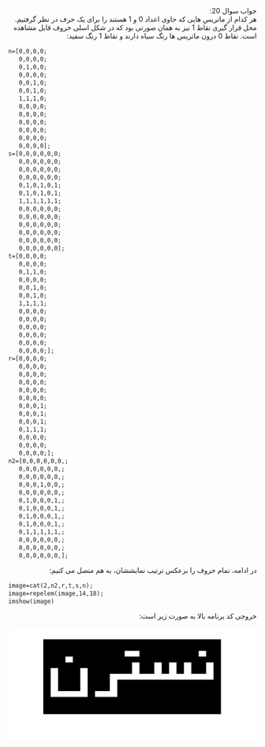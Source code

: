 <div dir="rtl">
جواب سوال 20:
</div>

<div dir="rtl">
هر کدام از ماتریس هایی که حاوی اعداد 0 و 1 هستند را برای یک حرف در نظر گرفتیم. محل قرار گیری نقاط 1 نیز به همان صورتی بود که در شکل اسلی حروف قابل مشاهده است. نقاط 0 درون ماتریس ها رنگ سیاه دارند و نقاط 1 رنگ سفید:
</div>

```
n=[0,0,0,0;
   0,0,0,0;
   0,1,0,0;
   0,0,0,0;
   0,0,1,0;
   0,0,1,0;
   1,1,1,0;
   0,0,0,0;
   0,0,0,0;
   0,0,0,0;
   0,0,0,0;
   0,0,0,0;
   0,0,0,0];
s=[0,0,0,0,0,0;
   0,0,0,0,0,0;
   0,0,0,0,0,0;
   0,0,0,0,0,0;
   0,1,0,1,0,1;
   0,1,0,1,0,1;
   1,1,1,1,1,1;
   0,0,0,0,0,0;
   0,0,0,0,0,0;
   0,0,0,0,0,0;
   0,0,0,0,0,0;
   0,0,0,0,0,0;
   0,0,0,0,0,0];
t=[0,0,0,0;
   0,0,0,0;
   0,1,1,0;
   0,0,0,0;
   0,0,1,0;
   0,0,1,0;
   1,1,1,1;
   0,0,0,0;
   0,0,0,0;
   0,0,0,0;
   0,0,0,0;
   0,0,0,0;
   0,0,0,0;];
r=[0,0,0,0;
   0,0,0,0;
   0,0,0,0;
   0,0,0,0;
   0,0,0,0;
   0,0,0,0;
   0,0,0,1;
   0,0,0,1;
   0,0,0,1;
   0,1,1,1;
   0,0,0,0;
   0,0,0,0;
   0,0,0,0;];
n2=[0,0,0,0,0,0,;
   0,0,0,0,0,0,;
   0,0,0,0,0,0,;
   0,0,0,1,0,0,;
   0,0,0,0,0,0,;
   0,1,0,0,0,1,;
   0,1,0,0,0,1,;
   0,1,0,0,0,1,;
   0,1,0,0,0,1,;
   0,1,1,1,1,1,;
   0,0,0,0,0,0,;
   0,0,0,0,0,0,;
   0,0,0,0,0,0,];
```
  
<div dir="rtl">
در ادامه، تمام حروف را برعکس ترتیب نمایششان، به هم متصل می کنیم:
</div>

```
image=cat(2,n2,r,t,s,n);
image=repelem(image,14,18);
imshow(image)
```

<div dir="rtl">
خروجی کد برنامه بالا به صورت زیر است:
</div>

![khorooji](20.jpg)

